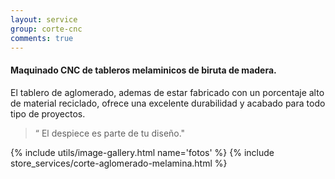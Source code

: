 ```yaml
---
layout: service
group: corte-cnc
comments: true
---
```


#### Maquinado CNC de tableros melaminicos de biruta de madera.

El tablero de aglomerado, ademas de estar fabricado con un porcentaje alto de material reciclado, ofrece una excelente durabilidad y acabado para todo tipo de proyectos.

>“ El despiece es parte de tu diseño."

{% include utils/image-gallery.html name='fotos' %}
{% include store_services/corte-aglomerado-melamina.html %}
